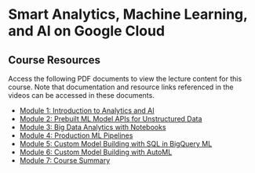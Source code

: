 # Smart Analytics, Machine Learning, and AI on Google Cloud

## Course Resources

Access the following PDF documents to view the lecture content for this course.
Note that documentation and resource links referenced in the videos can be accessed in
these documents.
- [Module 1: Introduction to Analytics and AI](OD_M1_Introduction_to_Building_Batch_Data_Pipelines)
- [Module 2: Prebuilt ML Model APIs for Unstructured Data](OD_M2_Prebuilt_ML_model_APIs_for_Unstructured_Data_.pdf)
- [Module 3: Big Data Analytics with Notebooks](OD_M3_Big_Data_Analytics_with_Notebooks.pdf)
- [Module 4: Production ML Pipelines](OD_M4_Production_ML_Pipelines.pdf)
- [Module 5: Custom Model Building with SQL in BigQuery ML](OD_M5_Custom_Model_building_with_SQL_in_BigQuery_ML.pdf)
- [Module 6: Custom Model Building with AutoML](OD_M6_Custom_Model_building_with_AutoML.pdf)
- [Module 7: Course Summary](OD_M7_Summary.pdf)
